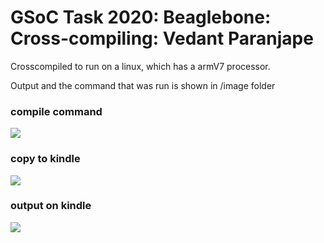# GSoC Task 2020: Beaglebone: Cross-compiling: Vedant Paranjape

Crosscompiled to run on a linux, which has a armV7 processor.

Output and the command that was run is shown in /image folder

### compile command
![](https://github.com/VedantParanjape/gsoc-application/blob/vedant_paranjape_gsoc2020/ExampleEntryJasonKridner/images/compile_command.png)

### copy to kindle
![](https://github.com/VedantParanjape/gsoc-application/blob/vedant_paranjape_gsoc2020/ExampleEntryJasonKridner/images/copy_to_kindle.png)

### output on kindle
![](https://github.com/VedantParanjape/gsoc-application/blob/vedant_paranjape_gsoc2020/ExampleEntryJasonKridner/images/output_on_kindle.png)
